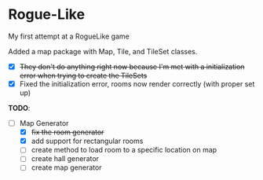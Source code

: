 Rogue-Like
==========

My first attempt at a RogueLike game

Added a map package with Map, Tile, and TileSet classes.
* [X] ~~They don't do anything right now because I'm met with a initialization error when trying to create the TileSets~~
* [X] Fixed the initialization error, rooms now render correctly (with proper set up)

**TODO**: 

* [ ] Map Generator 
	* [X] ~~fix the room generator~~
	* [X] add support for rectangular rooms
	* [ ] create method to load room to a specific location on map
	* [ ] create hall generator
	* [ ] create map generator 

